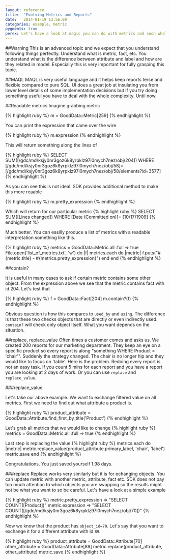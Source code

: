 ```yaml
---
layout: reference
title:  "Evolving Metrics and Reports"
date:   2014-01-19 13:56:00
categories: example, metric
pygments: true
perex: Let's have a look at magic you can do with metrics and soon whole reports. How to transform them and change them so you can never have to delete and redo another report form scratch. Let's walk through what is possible and look at couple of real world scenarios.
---
```


##Warning
This is an advanced topic and we expect that you understand following things perfectly. Understand what is metric, fact, etc. You understand what is the difference between attribute and label and how are they related in model. Especially this is very important for fully grasping this topic.

##MAQL
MAQL is very useful language and it helps keep reports terse and flexible compared to pure SQL. UI does a great job at insulating you from lower level details of some implementation decisions but if you try doing something useful you have to deal with the whole complexity. Until now.

##Readable metrics
Imagine grabbing metric

{% highlight ruby %}
m = GoodData::Metric[259]
{% endhighlight %}

You can print the expression that came over the wire

{% highlight ruby %}
m.expression
{% endhighlight %}

This will return something along the lines of

{% highlight ruby %}
SELECT SUM([/gdc/md/ksjy0nr3goz6k8yrpklz97l0mych7nez/obj/204]) WHERE [/gdc/md/ksjy0nr3goz6k8yrpklz97l0mych7nez/obj/58]= [/gdc/md/ksjy0nr3goz6k8yrpklz97l0mych7nez/obj/58/elements?id=3577]
{% endhighlight %}

As you can see this is not ideal. SDK provides additional method to make this more reaable

{% highlight ruby %}
m.pretty_expression
{% endhighlight %}

Which will return for our particular metric
{% highlight ruby %}
SELECT SUM([Lines changed]) WHERE [Date (Committed on)]= [10/17/1909]
{% endhighlight %}

Much better. You can easilly produce a list of metrics with a readable interpretation something like this.

{% highlight ruby %}
metrics = GoodData::Metric.all :full => true
File.open('list_of_metrics.txt', 'w') do |f|
  metrics.each do |metric|
    f.puts("#{metric.title} - #{metrics.pretty_expression}")
  end
end
{% endhighlight %}

##contain?

It is useful in many cases to ask if certain metric contains some other object. From the expression above we see that the metric contains fact with id 204. Let's test that

{% highlight ruby %}
f = GoodData::Fact[204]
m.contain?(f)
{% endhighlight %}

Obvious question is how this compares to `used_by` and `using`. The difference is that these two checks objects that are directly or even indirectly used. `contain?` will check only object itself. What you want depends on the situation.

##replace, replace_value
Often times a customer comes and asks us. We created 200 reports for our marketing department. They keep an eye on a specific product so every report is along "something WHERE Product = 'chair'". Suddenly the strategy changed. The chair is no longer hip and they would like to focus on 'table'. Here is the problem. Redoing every report is not an easy task. If you count 5 mins for each report and you have a report you are looking at 2 days of work. Or you can use `replace` and `replace_value`.

###replace_value

Let's take our above example. We want to exchange filtered value on all metrics. First we need to find out what attribute a product is.

{% highlight ruby %}
product_attribute = GoodData::Attribute.find_first_by_title('Product')
{% endhighlight %}

Let's grab all metrics that we would like to change
{% highlight ruby %}
metrics = GoodData::Metric.all :full => true
{% endhighlight %}

Last step is replacing the value
{% highlight ruby %}
metrics.each do |metric|
  metric.replace_value(product_attribute.primary_label, 'chair', 'label')
  metric.save
end
{% endhighlight %}

Congratulations. You just saved yourself 1.98 days.

###replace
Replace works very similarly but it is for echanging objects. You can update metric with another metric, attribute, fact etc. SDK does not pay too much attention to which objects you are swapping so the results might not be what you want to so be careful. Let's have a look at a simple example

{% highlight ruby %}
metric.pretty_expression
=> "SELECT COUNT([Product])"
metric.expression
=> "SELECT COUNT([/gdc/md/ksjy0nr3goz6k8yrpklz97l0mych7nez/obj/70])"
{% endhighlight %}

Now we know that the product has `object_id=70`. Let's say that you want to exchange it for a different attribute with id `89`.

{% highlight ruby %}
product_attribute = GoodData::Attribute[70]
other_attribute = GoodData::Attribute[89]
metric.replace(product_attribute, other_attribute)
metric.save
{% endhighlight %}